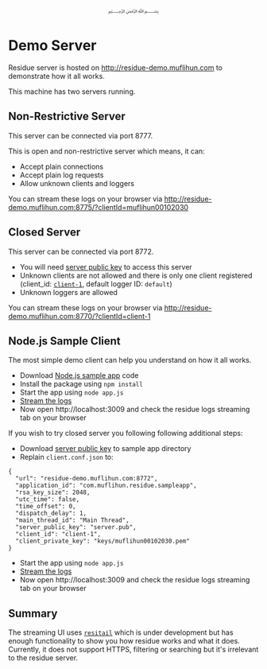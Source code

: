 <p align="center">
   ﷽
</p>

# Demo Server
Residue server is hosted on http://residue-demo.muflihun.com to demonstrate how it all works.

This machine has two servers running.

## Non-Restrictive Server
This server can be connected via port 8777. 

This is open and non-restrictive server which means, it can:
 
 * Accept plain connections
 * Accept plain log requests
 * Allow unknown clients and loggers
 
You can stream these logs on your browser via http://residue-demo.muflihun.com:8775/?clientId=muflihun00102030

## Closed Server
This server can be connected via port 8772.

 * You will need [server public key](/tools/closed-server/server.pub) to access this server
 * Unknown clients are not allowed and there is only one client registered (client_id: [`client-1`](/tools/closed-server/client-1.pem), default logger ID: `default`)
 * Unknown loggers are allowed

You can stream these logs on your browser via http://residue-demo.muflihun.com:8770/?clientId=client-1

## Node.js Sample Client
The most simple demo client can help you understand on how it all works.

 * Download [Node.js sample app](https://github.com/muflihun/residue-node/tree/master/samples/node) code
 * Install the package using `npm install`
 * Start the app using `node app.js`
 * [Stream the logs](http://residue-demo.muflihun.com:8775/?clientId=muflihun00102030)
 * Now open http://localhost:3009 and check the residue logs streaming tab on your browser
 
If you wish to try closed server you following following additional steps:

 * Download [server public key](/tools/closed-server/server.pub) to sample app directory
 * Replain `client.conf.json` to:
  ```
  {
    "url": "residue-demo.muflihun.com:8772",
    "application_id": "com.muflihun.residue.sampleapp",
    "rsa_key_size": 2048,
    "utc_time": false,
    "time_offset": 0,
    "dispatch_delay": 1,
    "main_thread_id": "Main Thread",
    "server_public_key": "server.pub",
    "client_id": "client-1",
    "client_private_key": "keys/muflihun00102030.pem"
}
  ```
 * Start the app using `node app.js`
 * [Stream the logs](http://residue-demo.muflihun.com:8770/?clientId=client-1)
 * Now open http://localhost:3009 and check the residue logs streaming tab on your browser
 
## Summary
The streaming UI uses [`resitail`](https://www.npmjs.com/package/resitail) which is under development but has enough functionality to show you how residue works and what it does. Currently, it does not support HTTPS, filtering or searching but it's irrelevant to the residue server.


